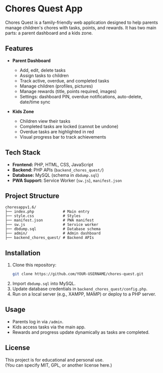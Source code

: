 # Chores Quest App

Chores Quest is a family-friendly web application designed to help parents manage children's chores with tasks, points, and rewards. It has two main parts: a parent dashboard and a kids zone.

## Features

- **Parent Dashboard**
  - Add, edit, delete tasks
  - Assign tasks to children
  - Track active, overdue, and completed tasks
  - Manage children (profiles, pictures)
  - Manage rewards (title, points required, images)
  - Settings: dashboard PIN, overdue notifications, auto-delete, date/time sync

- **Kids Zone**
  - Children view their tasks
  - Completed tasks are locked (cannot be undone)
  - Overdue tasks are highlighted in red
  - Visual progress bar to track achievements

## Tech Stack

- **Frontend:** PHP, HTML, CSS, JavaScript
- **Backend:** PHP APIs (`backend_chores_quest/`)
- **Database:** MySQL (schema in `dbdump.sql`)
- **PWA Support:** Service Worker (`sw.js`), `manifest.json`

## Project Structure
```
choresappv1.6/
├── index.php             # Main entry
├── style.css             # Styles
├── manifest.json         # PWA manifest
├── sw.js                 # Service worker
├── dbdump.sql            # Database schema
├── admin/                # Admin dashboard
├── backend_chores_quest/ # Backend APIs
```

## Installation

1. Clone this repository:
   ```bash
   git clone https://github.com/YOUR-USERNAME/chores-quest.git
   ```
2. Import `dbdump.sql` into MySQL.
3. Update database credentials in `backend_chores_quest/config.php`.
4. Run on a local server (e.g., XAMPP, MAMP) or deploy to a PHP server.

## Usage
- Parents log in via `/admin`.
- Kids access tasks via the main app.
- Rewards and progress update dynamically as tasks are completed.

## License
This project is for educational and personal use.  
(You can specify MIT, GPL, or another license here.)
